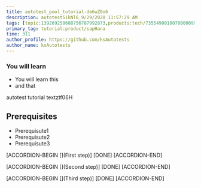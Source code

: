 ```yaml
---
title: autotest_pool_tutorial-de6wZ0o6
description: autotest5ikNl6_9/29/2020 11:57:29 AM
tags: [topic:139269250608756787992873,products:tech/73554900100700000996,tutorial:experience/advanced]
primary_tag: tutorial:product/sapHana
time: 311
author_profile: https://github.com/ksAutotests
author_name: ksAutotests
---
```

### You will learn
- You will learn this
- and that

autotest tutorial textztf06H

## Prerequisites
- Prerequisute1
- Prerequisute2
- Prerequisute3

[ACCORDION-BEGIN [](First step)]
[DONE]
[ACCORDION-END]

[ACCORDION-BEGIN [](Second step)]
[DONE]
[ACCORDION-END]

[ACCORDION-BEGIN [](Third step)]
[DONE]
[ACCORDION-END]

